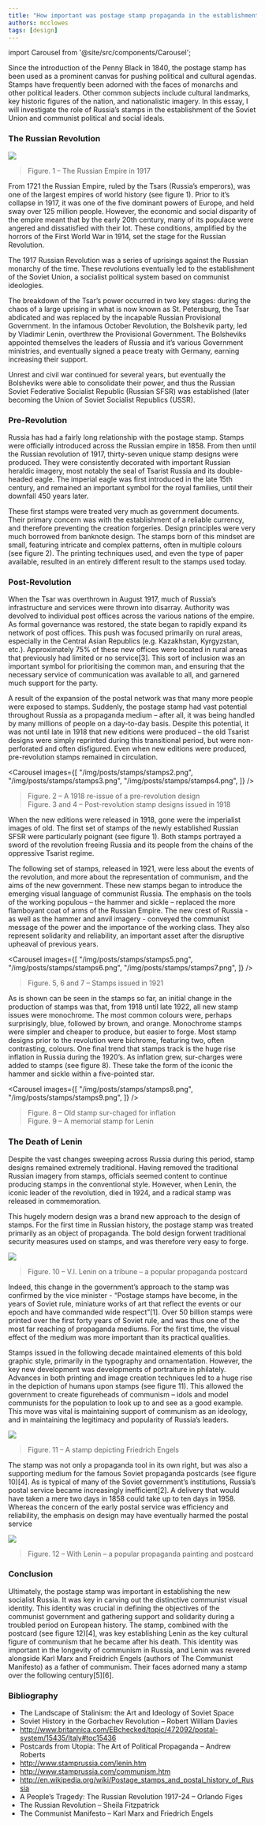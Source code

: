 ```yaml
---
title: "How important was postage stamp propaganda in the establishment of Soviet Russia? "
authors: mcclowes
tags: [design]
---
```


import Carousel from '@site/src/components/Carousel';

Since the introduction of the Penny Black in 1840, the postage stamp has been used as a prominent canvas for pushing political and cultural agendas. Stamps have frequently been adorned with the faces of monarchs and other political leaders. Other common subjects include cultural landmarks, key historic figures of the nation, and nationalistic imagery. In this essay, I will investigate the role of Russia’s stamps in the establishment of the Soviet Union and communist political and social ideals.

<!--truncate-->

### The Russian Revolution

![](/img/posts/stamps/stamps1.png)

> Figure. 1 – The Russian Empire in 1917

From 1721 the Russian Empire, ruled by the Tsars (Russia’s emperors), was one of the largest empires of world history (see figure 1). Prior to it’s collapse in 1917, it was one of the five dominant powers of Europe, and held sway over 125 million people. However, the economic and social disparity of the empire meant that by the early 20th century, many of its populace were angered and dissatisfied with their lot. These conditions, amplified by the horrors of the First World War in 1914, set the stage for the Russian Revolution. 

The 1917 Russian Revolution was a series of uprisings against the Russian monarchy of the time. These revolutions eventually led to the establishment of the Soviet Union, a socialist political system based on communist ideologies. 

The breakdown of the Tsar’s power occurred in two key stages: during the chaos of a large uprising in what is now known as St. Petersburg, the Tsar abdicated and was replaced by the incapable Russian Provisional Government. In the infamous October Revolution, the Bolshevik party, led by Vladimir Lenin, overthrew the Provisional Government. The Bolsheviks appointed themselves the leaders of Russia and it’s various Government ministries, and eventually signed a peace treaty with Germany, earning increasing their support.

Unrest and civil war continued for several years, but eventually the Bolsheviks were able to consolidate their power, and thus the Russian Soviet Federative Socialist Republic (Russian SFSR) was established (later becoming the Union of Soviet Socialist Republics (USSR).

### Pre-Revolution

Russia has had a fairly long relationship with the postage stamp. Stamps were officially introduced across the Russian empire in 1858. From then until the Russian revolution of 1917, thirty-seven unique stamp designs were produced. They were consistently decorated with important Russian heraldic imagery, most notably the seal of Tsarist Russia and its double-headed eagle. The imperial eagle was first introduced in the late 15th century, and remained an important symbol for the royal families, until their downfall 450 years later.

These first stamps were treated very much as government documents. Their primary concern was with the establishment of a reliable currency, and therefore preventing the creation forgeries. Design principles were very much borrowed from banknote design. The stamps born of this mindset are small, featuring intricate and complex patterns, often in multiple colours (see figure 2). The printing techniques used, and even the type of paper available, resulted in an entirely different result to the stamps used today.

### Post-Revolution

When the Tsar was overthrown in August 1917, much of Russia’s infrastructure and services were thrown into disarray. Authority was devolved to individual post offices across the various nations of the empire. As formal governance was restored, the state began to rapidly expand its network of post offices. This push was focused primarily on rural areas, especially in the Central Asian Republics (e.g. Kazakhstan, Kyrgyzstan, etc.). Approximately 75% of these new offices were located in rural areas that previously had limited or no service[3]. This sort of inclusion was an important symbol for prioritising the common man, and ensuring that the necessary service of communication was available to all, and garnered much support for the party.

A result of the expansion of the postal network was that many more people were exposed to stamps. Suddenly, the postage stamp had vast potential throughout Russia as a propaganda medium – after all, it was being handled by many millions of people on a day-to-day basis. Despite this potential, it was not until late in 1918 that new editions were produced – the old Tsarist designs were simply reprinted during this transitional period, but were non-perforated and often disfigured. Even when new editions were produced, pre-revolution stamps remained in circulation.


<Carousel 
  images={[
    "/img/posts/stamps/stamps2.png",
    "/img/posts/stamps/stamps3.png",
    "/img/posts/stamps/stamps4.png",
  ]}
/>
		
> Figure. 2 – A 1918 re-issue of a pre-revolution design  
> Figure. 3 and 4 – Post-revolution stamp designs issued in 1918

When the new editions were released in 1918, gone were the imperialist images of old. The first set of stamps of the newly established Russian SFSR were particularly poignant (see figure 1). Both stamps portrayed a sword of the revolution freeing Russia and its people from the chains of the oppressive Tsarist regime.

The following set of stamps, released in 1921, were less about the events of the revolution, and more about the representation of communism, and the aims of the new government. These new stamps began to introduce the emerging visual language of communist Russia. The emphasis on the tools of the working populous – the hammer and sickle – replaced the more flamboyant coat of arms of the Russian Empire. The new crest of Russia - as well as the hammer and anvil imagery - conveyed the communist message of the power and the importance of the working class. They also represent solidarity and reliability, an important asset after the disruptive upheaval of previous years.

<Carousel 
  images={[
    "/img/posts/stamps/stamps5.png",
    "/img/posts/stamps/stamps6.png",
    "/img/posts/stamps/stamps7.png",
  ]}
/>
		
> Figure. 5, 6 and 7 – Stamps issued in 1921

As is shown can be seen in the stamps so far, an initial change in the production of stamps was that, from 1918 until late 1922, all new stamp issues were monochrome. The most common colours were, perhaps surprisingly, blue, followed by brown, and orange. Monochrome stamps were simpler and cheaper to produce, but easier to forge. Most stamp designs prior to the revolution were bichrome, featuring two, often contrasting, colours. One final trend that stamps track is the huge rise inflation in Russia during the 1920’s. As inflation grew, sur-charges were added to stamps (see figure 8). These take the form of the iconic the hammer and sickle within a five-pointed star.

<Carousel 
  images={[
    "/img/posts/stamps/stamps8.png",
    "/img/posts/stamps/stamps9.png",
  ]}
/>

> Figure. 8 – Old stamp sur-chaged for inflation     	  
> Figure. 9 – A memorial stamp for Lenin

### The Death of Lenin

Despite the vast changes sweeping across Russia during this period, stamp designs remained extremely traditional. Having removed the traditional Russian imagery from stamps, officials seemed content to continue producing stamps in the conventional style. However, when Lenin, the iconic leader of the revolution, died in 1924, and a radical stamp was released in commemoration.

This hugely modern design was a brand new approach to the design of stamps. For the first time in Russian history, the postage stamp was treated primarily as an object of propaganda. The bold design forwent traditional security measures used on stamps, and was therefore very easy to forge.

![](/img/posts/stamps/stamps10.png)

> Figure. 10 – V.I. Lenin on a tribune – a popular propaganda postcard

Indeed, this change in the government’s approach to the stamp was confirmed by the vice minister - “Postage stamps have become, in the years of Soviet rule, miniature works of art that reflect the events or our epoch and have commanded wide respect”[1]. Over 50 billion stamps were printed over the first forty years of Soviet rule, and was thus one of the most far reaching of propaganda mediums. For the first time, the visual effect of the medium was more important than its practical qualities.

Stamps issued in the following decade maintained elements of this bold graphic style, primarily in the typography and ornamentation. However, the key new development was developments of portraiture in philately. Advances in both printing and image creation techniques led to a huge rise in the depiction of humans upon stamps (see figure 11). This allowed the government to create figureheads of communism – idols and model communists for the population to look up to and see as a good example. This move was vital is maintaining support of communism as an ideology, and in maintaining the legitimacy and popularity of Russia’s leaders.  
  
![](/img/posts/stamps/stamps11.png)

> Figure. 11 – A stamp depicting Friedrich Engels

The stamp was not only a propaganda tool in its own right, but was also a supporting medium for the famous Soviet propaganda postcards (see figure 10)[4]. As is typical of many of the Soviet government’s institutions, Russia’s postal service became increasingly inefficient[2]. A delivery that would have taken a mere two days in 1858 could take up to ten days in 1958. Whereas the concern of the early postal service was efficiency and reliability, the emphasis on design may have eventually harmed the postal service

![](/img/posts/stamps/stamps12.png)

> Figure. 12 – With Lenin – a popular propaganda painting and postcard

### Conclusion

Ultimately, the postage stamp was important in establishing the new socialist Russia. It was key in carving out the distinctive communist visual identity. This identity was crucial in defining the objectives of the communist government and gathering support and solidarity during a troubled period on European history. The stamp, combined with the postcard (see figure 12)[4], was key establishing Lenin as the key cultural figure of communism that he became after his death. This identity was important in the longevity of communism in Russia, and Lenin was revered alongside Karl Marx and Freidrich Engels (authors of The Communist Manifesto) as a father of communism. Their faces adorned many a stamp over the following century[5][6].


### Bibliography

- The Landscape of Stalinism: the Art and Ideology of Soviet Space
- Soviet History in the Gorbachev Revolution – Robert William Davies
- http://www.britannica.com/EBchecked/topic/472092/postal-system/15435/Italy#toc15436 
- Postcards from Utopia: The Art of Political Propaganda – Andrew Roberts
- http://www.stamprussia.com/lenin.htm
- http://www.stamprussia.com/communism.htm
- http://en.wikipedia.org/wiki/Postage_stamps_and_postal_history_of_Russia
- A People’s Tragedy: The Russian Revolution 1917-24 – Orlando Figes
- The Russian Revolution – Sheila Fitzpatrick
- The Communist Manifesto – Karl Marx and Friedrich Engels
